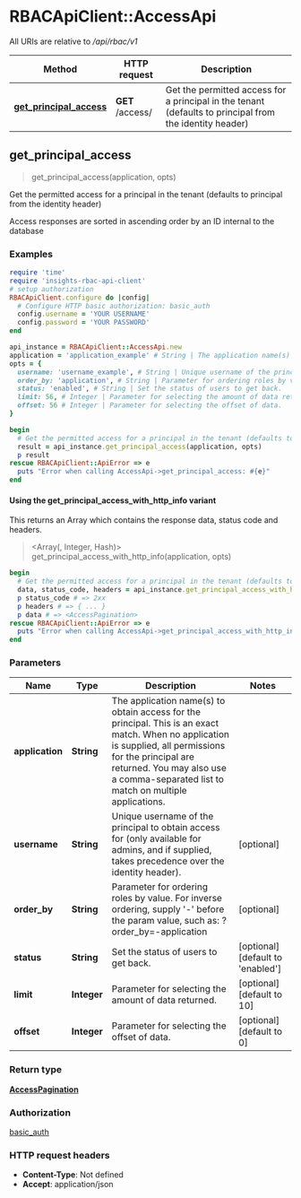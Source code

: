 # RBACApiClient::AccessApi

All URIs are relative to */api/rbac/v1*

| Method | HTTP request | Description |
| ------ | ------------ | ----------- |
| [**get_principal_access**](AccessApi.md#get_principal_access) | **GET** /access/ | Get the permitted access for a principal in the tenant (defaults to principal from the identity header) |


## get_principal_access

> <AccessPagination> get_principal_access(application, opts)

Get the permitted access for a principal in the tenant (defaults to principal from the identity header)

Access responses are sorted in ascending order by an ID internal to the database

### Examples

```ruby
require 'time'
require 'insights-rbac-api-client'
# setup authorization
RBACApiClient.configure do |config|
  # Configure HTTP basic authorization: basic_auth
  config.username = 'YOUR USERNAME'
  config.password = 'YOUR PASSWORD'
end

api_instance = RBACApiClient::AccessApi.new
application = 'application_example' # String | The application name(s) to obtain access for the principal. This is an exact match. When no application is supplied, all permissions for the principal are returned. You may also use a comma-separated list to match on multiple applications.
opts = {
  username: 'username_example', # String | Unique username of the principal to obtain access for (only available for admins, and if supplied, takes precedence over the identity header).
  order_by: 'application', # String | Parameter for ordering roles by value. For inverse ordering, supply '-' before the param value, such as: ?order_by=-application
  status: 'enabled', # String | Set the status of users to get back.
  limit: 56, # Integer | Parameter for selecting the amount of data returned.
  offset: 56 # Integer | Parameter for selecting the offset of data.
}

begin
  # Get the permitted access for a principal in the tenant (defaults to principal from the identity header)
  result = api_instance.get_principal_access(application, opts)
  p result
rescue RBACApiClient::ApiError => e
  puts "Error when calling AccessApi->get_principal_access: #{e}"
end
```

#### Using the get_principal_access_with_http_info variant

This returns an Array which contains the response data, status code and headers.

> <Array(<AccessPagination>, Integer, Hash)> get_principal_access_with_http_info(application, opts)

```ruby
begin
  # Get the permitted access for a principal in the tenant (defaults to principal from the identity header)
  data, status_code, headers = api_instance.get_principal_access_with_http_info(application, opts)
  p status_code # => 2xx
  p headers # => { ... }
  p data # => <AccessPagination>
rescue RBACApiClient::ApiError => e
  puts "Error when calling AccessApi->get_principal_access_with_http_info: #{e}"
end
```

### Parameters

| Name | Type | Description | Notes |
| ---- | ---- | ----------- | ----- |
| **application** | **String** | The application name(s) to obtain access for the principal. This is an exact match. When no application is supplied, all permissions for the principal are returned. You may also use a comma-separated list to match on multiple applications. |  |
| **username** | **String** | Unique username of the principal to obtain access for (only available for admins, and if supplied, takes precedence over the identity header). | [optional] |
| **order_by** | **String** | Parameter for ordering roles by value. For inverse ordering, supply &#39;-&#39; before the param value, such as: ?order_by&#x3D;-application | [optional] |
| **status** | **String** | Set the status of users to get back. | [optional][default to &#39;enabled&#39;] |
| **limit** | **Integer** | Parameter for selecting the amount of data returned. | [optional][default to 10] |
| **offset** | **Integer** | Parameter for selecting the offset of data. | [optional][default to 0] |

### Return type

[**AccessPagination**](AccessPagination.md)

### Authorization

[basic_auth](../README.md#basic_auth)

### HTTP request headers

- **Content-Type**: Not defined
- **Accept**: application/json

